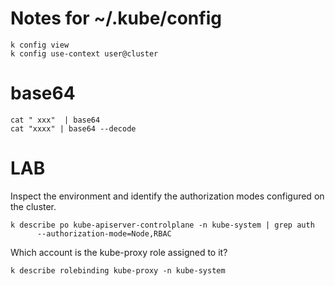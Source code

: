 # Notes for ~/.kube/config
```
k config view
k config use-context user@cluster
```
# base64
```
cat " xxx"  | base64
cat "xxxx" | base64 --decode
```
# LAB
Inspect the environment and identify the authorization modes configured on the cluster.
```
k describe po kube-apiserver-controlplane -n kube-system | grep auth
      --authorization-mode=Node,RBAC
```
Which account is the kube-proxy role assigned to it?
```
k describe rolebinding kube-proxy -n kube-system
```
